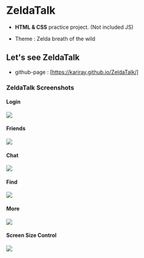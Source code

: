 # ZeldaTalk

  

* **HTML & CSS** practice project. (Not included JS)

* Theme : Zelda breath of the wild

  

## Let's see ZeldaTalk

* github-page : [https://kariray.github.io/ZeldaTalk/]

### ZeldaTalk Screenshots

#### Login
![](https://i.imgur.com/WWQV4GR.png)


#### Friends
![](https://i.imgur.com/lWKs0Lh.png)


#### Chat
![](https://i.imgur.com/cVWtO4K.png)

#### Find
![](https://i.imgur.com/xHbDsck.png)


#### More
![](https://i.imgur.com/uBqqOMg.png)


#### Screen Size Control
![](https://i.imgur.com/MTbaDjm.png)

